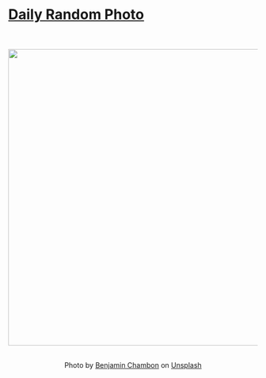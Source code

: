 # [Daily Random Photo](https://www.dailyrandomphoto.com/)

<div align="center">
  <br>
  <br>
  <a href="https://www.dailyrandomphoto.com/p/2025/2025-01-21/"><img src="https://images.unsplash.com/photo-1735657090869-a81c50626bd3?crop=entropy&cs=tinysrgb&fit=max&fm=jpg&ixid=M3w3NzUwOHwwfDF8cmFuZG9tfHx8fHx8fHx8MTczNzQxOTkzM3w&ixlib=rb-4.0.3&q=80&w=1080" width="600px"></a>
  <br>
  <br>
  <p class="has-text-grey">Photo by <a href="https://unsplash.com/@benjamin_photo_lab?utm_source=Daily%20Random%20Photo&amp;utm_medium=referral" target="_blank" rel="noopener noreferrer">Benjamin Chambon</a> on <a href="https://unsplash.com/photos/a-snowy-mountain-with-a-half-moon-in-the-sky-vf2ya25EB94?utm_source=Daily%20Random%20Photo&amp;utm_medium=referral" target="_blank" rel="noopener noreferrer">Unsplash</a></p>
</div>
